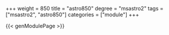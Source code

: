 +++
weight = 850
title = "astro850"
degree = "msastro2"
tags = ["msastro2", "astro850"]
categories = ["module"]
+++

{{< genModulePage >}}
